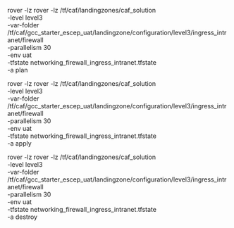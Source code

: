 
rover -lz rover -lz /tf/caf/landingzones/caf_solution \
-level level3 \
-var-folder /tf/caf/gcc_starter_escep_uat/landingzone/configuration/level3/ingress_intranet/firewall \
-parallelism 30 \
-env uat \
-tfstate networking_firewall_ingress_intranet.tfstate \
-a plan


rover -lz rover -lz /tf/caf/landingzones/caf_solution \
-level level3 \
-var-folder /tf/caf/gcc_starter_escep_uat/landingzone/configuration/level3/ingress_intranet/firewall \
-parallelism 30 \
-env uat \
-tfstate networking_firewall_ingress_intranet.tfstate \
-a apply

rover -lz rover -lz /tf/caf/landingzones/caf_solution \
-level level3 \
-var-folder /tf/caf/gcc_starter_escep_uat/landingzone/configuration/level3/ingress_intranet/firewall \
-parallelism 30 \
-env uat \
-tfstate networking_firewall_ingress_intranet.tfstate \
-a destroy


